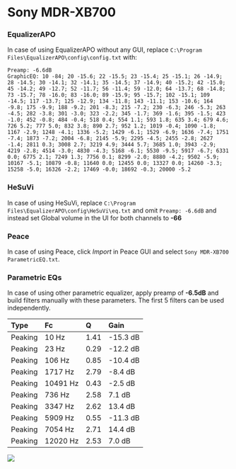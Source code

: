 # Sony MDR-XB700

### EqualizerAPO
In case of using EqualizerAPO without any GUI, replace `C:\Program Files\EqualizerAPO\config\config.txt`
with:
```
Preamp: -6.6dB
GraphicEQ: 10 -84; 20 -15.6; 22 -15.5; 23 -15.4; 25 -15.1; 26 -14.9; 28 -14.5; 30 -14.1; 32 -14.1; 35 -14.5; 37 -14.9; 40 -15.2; 42 -15.0; 45 -14.2; 49 -12.7; 52 -11.7; 56 -11.4; 59 -12.0; 64 -13.7; 68 -14.8; 73 -15.7; 78 -16.0; 83 -16.0; 89 -15.9; 95 -15.7; 102 -15.1; 109 -14.5; 117 -13.7; 125 -12.9; 134 -11.8; 143 -11.1; 153 -10.6; 164 -9.8; 175 -9.9; 188 -9.2; 201 -8.3; 215 -7.2; 230 -6.3; 246 -5.3; 263 -4.5; 282 -3.8; 301 -3.0; 323 -2.2; 345 -1.7; 369 -1.6; 395 -1.5; 423 -1.0; 452 -0.8; 484 -0.4; 518 0.4; 554 1.1; 593 1.8; 635 3.4; 679 4.6; 726 5.2; 777 5.0; 832 3.8; 890 2.7; 952 1.2; 1019 -0.4; 1090 -1.8; 1167 -2.9; 1248 -4.1; 1336 -5.2; 1429 -6.1; 1529 -6.9; 1636 -7.4; 1751 -7.4; 1873 -7.2; 2004 -6.8; 2145 -5.9; 2295 -4.5; 2455 -2.8; 2627 -1.4; 2811 0.3; 3008 2.7; 3219 4.9; 3444 5.7; 3685 1.0; 3943 -2.9; 4219 -2.8; 4514 -3.0; 4830 -4.3; 5168 -6.1; 5530 -9.5; 5917 -6.7; 6331 0.0; 6775 2.1; 7249 1.3; 7756 0.1; 8299 -2.0; 8880 -4.2; 9502 -5.9; 10167 -5.1; 10879 -0.8; 11640 0.0; 12455 0.0; 13327 0.0; 14260 -3.3; 15258 -5.0; 16326 -2.2; 17469 -0.0; 18692 -0.3; 20000 -5.2
```

### HeSuVi
In case of using HeSuVi, replace `C:\Program Files\EqualizerAPO\config\HeSuVi\eq.txt` and omit `Preamp:
-6.6dB` and instead set Global volume in the UI for both channels to **-66**

### Peace
In case of using Peace, click *Import* in Peace GUI and select `Sony MDR-XB700 ParametricEQ.txt`.

### Parametric EQs
In case of using other parametric equalizer, apply preamp of **-6.5dB** and build filters manually with
these parameters. The first 5 filters can be used independently.

| Type    | Fc       |    Q | Gain     |
|:--------|:---------|:-----|:---------|
| Peaking | 10 Hz    | 1.41 | -15.3 dB |
| Peaking | 23 Hz    | 0.29 | -12.2 dB |
| Peaking | 106 Hz   | 0.85 | -10.4 dB |
| Peaking | 1717 Hz  | 2.79 | -8.4 dB  |
| Peaking | 10491 Hz | 0.43 | -2.5 dB  |
| Peaking | 736 Hz   | 2.58 | 7.1 dB   |
| Peaking | 3347 Hz  | 2.62 | 13.4 dB  |
| Peaking | 5909 Hz  | 0.55 | -11.3 dB |
| Peaking | 7054 Hz  | 2.71 | 14.4 dB  |
| Peaking | 12020 Hz | 2.53 | 7.0 dB   |

![](https://raw.githubusercontent.com/jaakkopasanen/AutoEq/master/results/headphonecom/sbaf-serious/Sony%20MDR-XB700/Sony%20MDR-XB700.png)